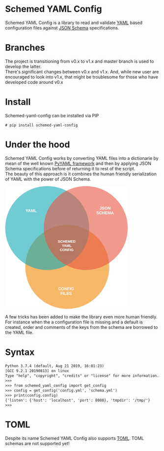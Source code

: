 # Schemed YAML Config
Schemed YAML Config is a library to read and validate [YAML](https://yaml.org/) based configuration files against [JSON Schema](https://json-schema.org/) specifications.  

# Branches
The project is transitioning from v0.x to v1.x and master branch is used to develop the latter.  
There's significant changes between v0.x and v1.x. And, while new user are encouraged to look into v1.x, that might be troublesome for those who have developed code around v0.x

# Install
Schemed-yaml-config can be installed via PIP
```
# pip install schemed-yaml-config
```
# Under the hood
Schemed YAML Config works by converting YAML files into a dictionarie by mean of the well known [PyYAML framework](https://pyyaml.org/) and then by applying JSON Schema specifications before of returning it to rest of the script.  
The beauty of this approach is it combines the human friendly serialization of YAML with the power of JSON Schema.

![](https://github.com/lamehost/schemed-yaml-config/raw/master/images/venn_diagram.png)

A few tricks has been added to make the library even more human friendly. For instance when the a configuration file is missing and a default is created, order and comments of the keys from the schema are borrowed to the YAML file.

# Syntax
```
Python 3.7.4 (default, Aug 21 2019, 16:01:23)
[GCC 9.2.1 20190813] on linux
Type "help", "copyright", "credits" or "license" for more information.
>>>
>>> from schemed_yaml_config import get_config
>>> config = get_config('config.yml', 'schema.yml')
>>> print(config.config)
{'listen': {'host': 'localhost', 'port': 8080}, 'tmpdir': '/tmp/'}
>>>
```

# TOML
Despite its name Schemed YAML Config also supports [TOML](https://toml.io/en/). TOML schemas are not supported yet!
